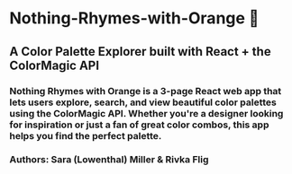# Nothing-Rhymes-with-Orange 🍊

## A Color Palette Explorer built with React + the ColorMagic API
### Nothing Rhymes with Orange is a 3-page React web app that lets users explore, search, and view beautiful color palettes using the ColorMagic API. Whether you're a designer looking for inspiration or just a fan of great color combos, this app helps you find the perfect palette.

### Authors: Sara (Lowenthal) Miller & Rivka Flig
